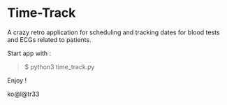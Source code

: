 # Time-Track

A crazy retro application for scheduling and tracking dates for blood tests and ECGs related to patients. 

Start app with :
  >$ python3 time_track.py

Enjoy !

ko@l@tr33
